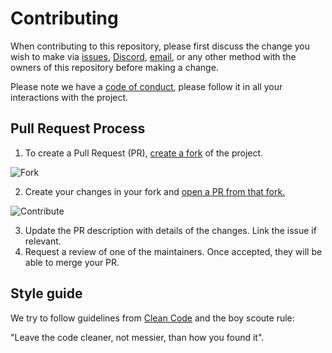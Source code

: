 # Contributing

When contributing to this repository, please first discuss the change you wish
to make via [issues](https://github.com/onlook-dev/desktop/issues),
[Discord](https://discord.gg/hERDfFZCsH), [email](mailto:contact@onlook.com), or
any other method with the owners of this repository before making a change.

Please note we have a [code of conduct](./CODE_OF_CONDUCT.md), please follow it
in all your interactions with the project.

## Pull Request Process

1. To create a Pull Request (PR),
   [create a fork](https://docs.github.com/en/pull-requests/collaborating-with-pull-requests/working-with-forks/fork-a-repo)
   of the project.

![Fork](./assets/fork.png)

2. Create your changes in your fork and
   [open a PR from that fork.](https://docs.github.com/en/pull-requests/collaborating-with-pull-requests/proposing-changes-to-your-work-with-pull-requests/creating-a-pull-request-from-a-fork)

![Contribute](./assets/contribute.png)

3. Update the PR description with details of the changes. Link the issue if
   relevant.
4. Request a review of one of the maintainers. Once accepted, they will be able
   to merge your PR.

## Style guide

We try to follow guidelines from
[Clean Code](https://gist.github.com/wojteklu/73c6914cc446146b8b533c0988cf8d29)
and the boy scoute rule:

"Leave the code cleaner, not messier, than how you found it".
